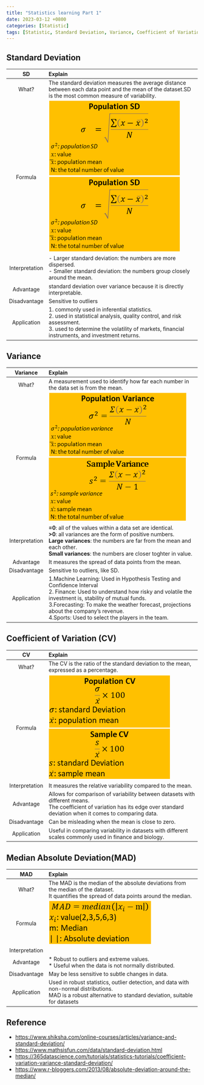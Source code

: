```yaml
---
title: "Statistics learning Part 1"
date: 2023-03-12 +0800
categories: [Statistic]
tags: [Statistic, Standard Deviation, Variance, Coefficient of Variation, Median Absolute Deviation]
---
```


## Standard Deviation

| SD                 |                    Explain            |
|:---------------------:|:--------------------------------------|
|What?|The standard deviation measures the average distance between each data point and the mean of the dataset.SD is the most common measure of variability.|
|Formula|![Desktop View](/images/2023/20230312/SD-Population.png) <br /> ![Desktop View](/images/2023/20230312/SD-Smaple.png)|
|Interpretation| - Larger standard deviation: the numbers are more dispersed. <br /> - Smaller standard deviation: the numbers group closely around the mean.|
|Advantage|standard deviation over variance because it is directly interpretable.|
|Disadvantage|Sensitive to outliers|
|Application|1. commonly used in inferential statistics. <br /> 2. used in statistical analysis, quality control, and risk assessment. <br /> 3. used to determine the volatility of markets, financial instruments, and investment returns.|

## Variance

| Variance             |                    Explain            |
|:-----------------:|:--------------------------------------|
|What?|A measurement used to identify how far each number in the data set is from the mean.|
|Formula|![Alt text](/images/2023/20230312/Variance-Population.png) <br /> ![Alt text](/images/2023/20230312/Variance-Sample.png)|
|Interpretation|**=0**: all of the values within a data set are identical. <br /> **>0**: all variances are the form of positive numbers. <br /> **Large variances**: the numbers are far from the mean and each other. <br /> **Small variances**: the numbers are closer toghter in value.|
|Advantage|It measures the spread of data points from the mean.|
|Disadvantage|Sensitive to outliers, like SD.|
|Application|1.Machine Learning: Used in Hypothesis Testing and Confidence Interval <br /> 2. Finance: Used to understand how risky and volatile the investment is, stability of mutual funds. <br /> 3.Forecasting: To make the weather forecast, projections about the company’s revenue. <br /> 4.Sports: Used to select the players in the team.|

## Coefficient of Variation (CV)

|  CV   |            Explain          |
|:-----------:|:----------------------------------|
|What?|The CV is the ratio of the standard deviation to the mean, expressed as a percentage.|
|Formula|![Alt text](/images/2023/20230312/CV-Population.png) <br /> ![Alt text](/images/2023/20230312/CV-Smaple.png)|
|Interpretation|It measures the relative variability compared to the mean.|
|Advantage|Allows for comparison of variability between datasets with different means. <br /> The coefficient of variation has its edge over standard deviation when it comes to comparing data.|
|Disadvantage|Can be misleading when the mean is close to zero.|
|Application|Useful in comparing variability in datasets with different scales commonly used in finance and biology.|

## Median Absolute Deviation(MAD)

| MAD   |     Explain     |
|:-------------------:|:-------------------------------|
|What?|The MAD is the median of the absolute deviations from the median of the dataset. <br /> It quantifies the spread of data points around the median.|
|Formula|![Alt text](/images/2023/20230312/MAD.png)|
|Interpretation||
|Advantage|* Robust to outliers and extreme values. <br />* Useful when the data is not normally distributed.|
|Disadvantage|May be less sensitive to subtle changes in data.|
|Application|Used in robust statistics, outlier detection, and data with non-normal distributions. <br /> MAD is a robust alternative to standard deviation, suitable for datasets |


## Reference
- https://www.shiksha.com/online-courses/articles/variance-and-standard-deviation/
- https://www.mathsisfun.com/data/standard-deviation.html
- https://365datascience.com/tutorials/statistics-tutorials/coefficient-variation-variance-standard-deviation/
- https://www.r-bloggers.com/2013/08/absolute-deviation-around-the-median/